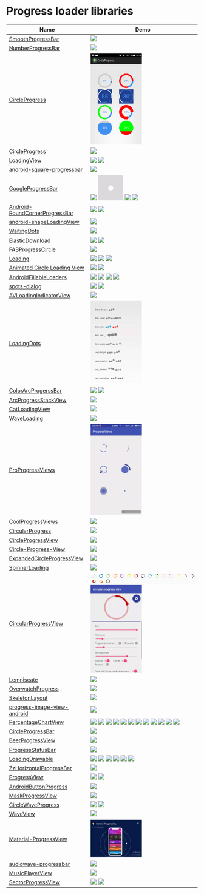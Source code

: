 Progress loader libraries
======================
Name | Demo
--- | ---
[SmoothProgressBar](https://github.com/castorflex/SmoothProgressBar) | <img src="https://github.com/castorflex/SmoothProgressBar/raw/master/screenshots/SPB_sample.gif">
[NumberProgressBar](https://github.com/daimajia/NumberProgressBar) | <img src="https://camo.githubusercontent.com/0c92568af7ec4e04e2e1503acdd2ca99854ab0b5/687474703a2f2f7777332e73696e61696d672e636e2f6d773639302f36313064633033346a77316566797264386e376937673230637a30326d7135662e676966">
[CircleProgress](https://github.com/lzyzsd/CircleProgress) | <img src="https://raw.githubusercontent.com/lzyzsd/CircleProgress/master/demos/circle_progress.gif" width="49%">
[CircleProgress](https://github.com/Fichardu/CircleProgress) | <img src="https://github.com/Fichardu/CircleProgress/raw/master/art/progress.gif" width="49%">
[LoadingView](https://github.com/ldoublem/LoadingView) | <img src="https://github.com/ldoublem/LoadingView/raw/master/screen/screen.gif" width="49%"> <img src="https://github.com/ldoublem/LoadingView/raw/master/screen/screen2.gif" width="49%">
[android-square-progressbar](https://github.com/mrwonderman/android-square-progressbar) | <img src="https://camo.githubusercontent.com/4b6b2daf76eacbd6565bb6f5349951711c7cea15/68747470733a2f2f7671626169712d626e313330362e66696c65732e316472762e636f6d2f79336d5759733942754965394e31543939614e504a334f533048454658674a48436e3936766f436a5463306755697973413771627a50794c6d302d3255694d64496b64644350494558347541584837534859615f705338646d384d2d533151306d6b535f30774e68693351504d622d413964372d537a445f4c496664413571794a6446582d394672666a736b596b6b5066336a52557167364d426d516e4d52664f66617159356934626236415a773f" width="75%">
[GoogleProgressBar](https://github.com/jpardogo/GoogleProgressBar) | <img src="https://raw.githubusercontent.com/jpardogo/GoogleProgressBar/master/art/GoogleProgressBar.gif" width="24%"> <img src="https://raw.githubusercontent.com/jpardogo/GoogleProgressBar/dev/art/GoogleDices.gif" width="24%"> <img src="https://raw.githubusercontent.com/jpardogo/GoogleProgressBar/master/art/NexusRotationCross.gif" width="24%"> <img src="https://raw.githubusercontent.com/MewX/google-progress-bar/gpb-chrome/art/ChromeFloatingCircles.gif" width="24%">
[Android-RoundCornerProgressBar](https://github.com/akexorcist/Android-RoundCornerProgressBar) | <img src="https://github.com/akexorcist/RoundCornerProgressBar/raw/master/image/header.jpg" width="100%"> <img src="https://github.com/akexorcist/RoundCornerProgressBar/raw/master/image/overview_indeterminate.gif" width="100%">
[android-shapeLoadingView](https://github.com/zzz40500/android-shapeLoadingView) | <img src="https://camo.githubusercontent.com/cc415e73399ab06a9212eb1ee65f197939213b7f/687474703a2f2f75706c6f61642d696d616765732e6a69616e7368752e696f2f75706c6f61645f696d616765732f3136363836362d366534303132633139343961616137612e676966" width="49%">
[WaitingDots](https://github.com/tajchert/WaitingDots) | <img src="https://raw.githubusercontent.com/tajchert/WaitingDots/master/images/dotsLoadingAnimation.gif">
[ElasticDownload](https://github.com/Tibolte/ElasticDownload) | <img src="https://raw.githubusercontent.com/Tibolte/ElasticDownload/master/success.gif" width="49%"> <img src="https://raw.githubusercontent.com/Tibolte/ElasticDownload/master/fail.gif" width="49%">
[FABProgressCircle](https://github.com/JorgeCastilloPrz/FABProgressCircle) | <img src="https://github.com/JorgeCastilloPrz/FABProgressCircle/raw/master/art/fabprogresscircle2.gif">
[Loading](https://github.com/yankai-victor/Loading) | <img src="https://github.com/yankai-victor/Loading/raw/master/images/RotateLoading.gif" width="32%"> <img src="https://github.com/yankai-victor/Loading/raw/master/images/BookLoading.gif" width="32%"> <img src="https://github.com/yankai-victor/Loading/raw/master/images/NewtonCradleLoading.gif" width="32%">
[Animated Circle Loading View](https://github.com/jlmd/AnimatedCircleLoadingView) | <img src="https://github.com/jlmd/AnimatedCircleLoadingView/raw/master/art/indeterminate_ok.gif" width="49%"> <img src="https://github.com/jlmd/AnimatedCircleLoadingView/raw/master/art/indeterminate_failure.gif" width="49%">
[AndroidFillableLoaders](https://github.com/JorgeCastilloPrz/AndroidFillableLoaders) | <img src="https://github.com/JorgeCastilloPrz/AndroidFillableLoaders/raw/master/art/demoWaves.gif" width="49%"> <img src="https://github.com/JorgeCastilloPrz/AndroidFillableLoaders/raw/master/art/demoPlain.gif" width="49%"> <img src="https://github.com/JorgeCastilloPrz/AndroidFillableLoaders/raw/master/art/demoSpikes.gif" width="49%"> <img src="https://github.com/JorgeCastilloPrz/AndroidFillableLoaders/raw/master/art/demoRounded.gif" width="49%">
[spots-dialog](https://github.com/d-max/spots-dialog) | <img src="https://camo.githubusercontent.com/2a89a0a294117351faa188b18a1333f9ec53d618/687474703a2f2f312e62702e626c6f6773706f742e636f6d2f2d47566b74797068517934552f564c61356a714946324d492f41414141414141414e546b2f5343744335384b415948492f733332302f706c59617431702e676966" width="49%"> <img src="https://camo.githubusercontent.com/d8108413298d70047f52cff9ac05603a5fd51988/687474703a2f2f332e62702e626c6f6773706f742e636f6d2f2d6c3155765657694d5341672f564c61355a6657346444492f41414141414141414e54632f7273576f755f71623042632f733332302f593648615453772e676966" width="49%">
[AVLoadingIndicatorView](https://github.com/81813780/AVLoadingIndicatorView) | <img src="https://github.com/81813780/AVLoadingIndicatorView/raw/master/screenshots/avi.gif" width="49%">
[LoadingDots](https://github.com/EyalBira/loading-dots) | <img src="https://github.com/EyalBira/loading-dots/raw/master/screens/demo.gif" width="49%">
[ColorArcProgerssBar](https://github.com/Shinelw/ColorArcProgressBar) | <img src="https://raw.githubusercontent.com/Shinelw/ColorArcProgressBar/master/demo_qq.gif" width="49%"> <img src="https://raw.githubusercontent.com/Shinelw/ColorArcProgressBar/master/demo_dashboard.gif" width="49%">
[ArcProgressStackView](https://github.com/GIGAMOLE/ArcProgressStackView) | <img src="https://camo.githubusercontent.com/611d22202564ed670837756695c1d712f23c26ce/68747470733a2f2f64726976652e676f6f676c652e636f6d2f75633f6578706f72743d646f776e6c6f61642669643d304278504f5f55655337775363546a6c564e6b6c6855485a69625645" width="49%">
[CatLoadingView](https://github.com/Rogero0o/CatLoadingView) | <img src="https://camo.githubusercontent.com/762015246e027b7d46df51faa51fd669e44f974b/687474703a2f2f7777342e73696e61696d672e636e2f6d773639302f61363935616364656a7731663268626d66787a6b3567323038753061326173732e676966">
[WaveLoading](https://github.com/race604/WaveLoading) | <img src="https://github.com/race604/WaveLoading/raw/master/screenshots/screenshot.gif" width="49%">
[ProProgressViews](https://github.com/damanpreetsb/ProProgressViews) | <img src="https://github.com/DamanSingh4321/ProProgressViews/raw/master/app/screenshot.gif?raw=true" width="49%">
[CoolProgressViews](https://github.com/amanjeetsingh150/CoolProgressViews) | <img src="https://cloud.githubusercontent.com/assets/12881364/23580783/04e3ba40-012e-11e7-9580-f65891f222aa.gif" width="49%">
[CircularProgress](https://github.com/dodocat/CircularProgress) | <img src="https://github.com/dodocat/CircularProgress/raw/master/shots/demo.gif">
[CircleProgressView](https://github.com/eralpyucel/CircleProgressView) | <img src="https://github.com/eralpyucel/CircleProgressView/raw/master/preview.gif" width="49%">
[Circle-Progress-View](https://github.com/jakob-grabner/Circle-Progress-View) | <img src="https://raw.githubusercontent.com/jakob-grabner/Circle-Progress-View/master/media/big.png">
[ExpandedCircleProgressView](https://github.com/tigerjj/ExpandedCircleProgressView) | <img src="https://camo.githubusercontent.com/659571430ac298f9ae6b5cddaebdaa2af76637ed/68747470733a2f2f7261772e6769746875622e636f6d2f74696765726a6a2f457870616e646564436972636c6550726f6772657373566965772f6d61737465722f73637265656e73686f74732f73616d706c655f616e696d6174696f6e2e676966">
[SpinnerLoading](https://github.com/lusfold/SpinnerLoading) | <img src="https://github.com/lusfold/SpinnerLoading/raw/master/preview.gif" width="49%">
[CircularProgressView](https://github.com/GuilhE/CircularProgressView) | <img src="https://github.com/GuilhE/CircularProgressView/raw/master/media/banner.png"> <img src="https://github.com/GuilhE/CircularProgressView/raw/master/media/sample.gif" width="49%">
[Lemniscate](https://github.com/VladimirWrites/Lemniscate) | <img src="https://camo.githubusercontent.com/5b97246977aa4b1005868b5582bfdf8efcef31cf/687474703a2f2f692e696d6775722e636f6d2f785052485764762e676966">
[OverwatchProgress](https://github.com/zjywill/OverwatchProgress) | <img src="https://raw.githubusercontent.com/zjywill/OverwatchProgress/master/SampleImage/overwatch_new.gif">
[SkeletonLayout](https://github.com/Faltenreich/SkeletonLayout) | <img src="https://github.com/Faltenreich/SkeletonLayout/raw/master/images/preview.gif" width="49%">
[progress-image-view-android](https://github.com/safetysystemtechnology/progress-image-view-android) | <img src="https://github.com/safetysystemtechnology/progress-image-view-android/raw/master/etc/demo.gif" width="49%">
[PercentageChartView](https://github.com/RamiJ3mli/PercentageChartView) | <img src="https://github.com/RamiJ3mli/PercentageChartView/raw/master/art/showcase_1.gif" width="24%"> <img src="https://github.com/RamiJ3mli/PercentageChartView/raw/master/art/showcase_2.gif" width="24%"> <img src="https://github.com/RamiJ3mli/PercentageChartView/raw/master/art/showcase_3.gif" width="24%"> <img src="https://github.com/RamiJ3mli/PercentageChartView/raw/master/art/showcase_4.gif" width="24%"> <img src="https://github.com/RamiJ3mli/PercentageChartView/raw/master/art/showcase_5.gif" width="24%"> <img src="https://github.com/RamiJ3mli/PercentageChartView/raw/master/art/showcase_6.gif" width="24%"> <img src="https://github.com/RamiJ3mli/PercentageChartView/raw/master/art/showcase_7.gif" width="24%"> <img src="https://github.com/RamiJ3mli/PercentageChartView/raw/master/art/showcase_8.gif" width="24%"> <img src="https://github.com/RamiJ3mli/PercentageChartView/raw/master/art/showcase_9.gif" width="24%"> <img src="https://github.com/RamiJ3mli/PercentageChartView/raw/master/art/showcase_10.gif" width="24%"> <img src="https://github.com/RamiJ3mli/PercentageChartView/raw/master/art/showcase_11.gif" width="24%"> <img src="https://github.com/RamiJ3mli/PercentageChartView/raw/master/art/showcase_12.gif" width="24%">
[CircleProgressBar](https://github.com/dinuscxj/CircleProgressBar) | <img src="https://raw.githubusercontent.com/dinuscxj/CircleProgressBar/master/Preview/CircleProgressBar.gif?width=300" width="49%">
[BeerProgressView](https://github.com/andyb129/BeerProgressView) | <img src="https://github.com/andyb129/BeerProgressView/raw/master/screenshots%2Fbeer_progress_view_anim.gif" width="49%">
[ProgressStatusBar](https://github.com/BaselHorany/ProgressStatusBar) | <img src="https://github.com/BaselHorany/ProgressStatusBar/raw/master/showcase.gif?raw=true" width="49%">
[LoadingDrawable](https://github.com/dinuscxj/LoadingDrawable) | <img src="https://raw.githubusercontent.com/dinuscxj/LoadingDrawable/master/Preview/ShapeChangeDrawable.gif" width="32%"> <img src="https://raw.githubusercontent.com/dinuscxj/LoadingDrawable/master/Preview/GoodsDrawable.gif" width="32%"> <img src="https://raw.githubusercontent.com/dinuscxj/LoadingDrawable/master/Preview/AnimalDrawable.gif" width="32%"> <img src="https://raw.githubusercontent.com/dinuscxj/LoadingDrawable/master/Preview/SceneryDrawable.gif" width="32%"> <img src="https://raw.githubusercontent.com/dinuscxj/LoadingDrawable/master/Preview/CircleJumpDrawable.gif" width="32%"> <img src="https://raw.githubusercontent.com/dinuscxj/LoadingDrawable/master/Preview/CircleRotateDrawable.gif" width="32%">
[ZzHorizontalProgressBar](https://github.com/zhouzhuo810/ZzHorizontalProgressBar) | <img src="https://github.com/zhouzhuo810/ZzHorizontalProgressBar/raw/master/zzhorizontalprogressbar.gif" width="49%">
[ProgressView](https://github.com/skydoves/ProgressView) | <img src="https://user-images.githubusercontent.com/24237865/63502889-6916f300-c509-11e9-893a-d634f1c6a850.gif" width="49%"> <img src="https://user-images.githubusercontent.com/24237865/63537603-182aed00-c551-11e9-95ea-08e25517f046.gif" width="49%">
[AndroidButtonProgress](https://github.com/abdularis/AndroidButtonProgress) | <img src="https://github.com/abdularis/AndroidButtonProgress/raw/master/screenshot/demo.gif" width="49%">
[MaskProgressView](https://github.com/iammert/MaskProgressView) | <img src="https://raw.githubusercontent.com/iammert/MaskProgressView/master/art/art.png" width="49%">
[CircleWaveProgress](https://github.com/kartikhimself/CircleWaveProgress) | <img src="https://camo.githubusercontent.com/35ce55d76d10cb94f0668c83a09ad2a8c7cc84aa/687474703a2f2f692e696d6775722e636f6d2f666746546756346c2e706e67" width="49%"> <img src="https://camo.githubusercontent.com/9730fead483a4c620698af83b61a0dcde5263d0b/687474703a2f2f692e696d6775722e636f6d2f463334634743776c2e706e67" width="49%">
[WaveView](https://github.com/john990/WaveView) | <img src="https://camo.githubusercontent.com/60722e9d4f2d2daa78a8650cb27a32adea82bdd4/68747470733a2f2f7261772e6769746875622e636f6d2f6a6f686e3939302f57617665566965772f6d61737465722f73637265656e73686f7425323661706b2f73637265656e73686f742e676966" width="49%">
[Material-ProgressView](https://github.com/Moosphan/Material-ProgressView) | <img src="https://github.com/Moosphan/Material-ProgressView/raw/master/image/material_progress_poster.png" width="49%">
[audiowave-progressbar](https://github.com/alxrm/audiowave-progressbar) | <img src="https://github.com/alxrm/audiowave-progressbar/raw/master/imgs/wave.gif">
[MusicPlayerView](https://github.com/iammert/MusicPlayerView) | <img src="https://raw.githubusercontent.com/iammert/MusicPlayerView/master/art/art2.gif" width="49%">
[SectorProgressView](https://github.com/timqi/SectorProgressView) | <img src="https://raw.githubusercontent.com/timqi/SectorProgressView/master/art/colorfulringprogressview.demo.gif" width="40%"> <img src="https://raw.githubusercontent.com/timqi/SectorProgressView/master/art/sectorprogressview.demo.gif" width="40%">
